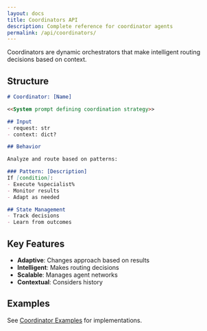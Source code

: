 ```yaml
---
layout: docs
title: Coordinators API
description: Complete reference for coordinator agents
permalink: /api/coordinators/
---
```


Coordinators are dynamic orchestrators that make intelligent routing decisions based on context.

## Structure

```markdown
# Coordinator: [Name]

<<System prompt defining coordination strategy>>

## Input
- request: str
- context: dict?

## Behavior

Analyze and route based on patterns:

### Pattern: [Description]
If [condition]:
- Execute %specialist%
- Monitor results
- Adapt as needed

## State Management
- Track decisions
- Learn from outcomes
```

## Key Features

- **Adaptive**: Changes approach based on results
- **Intelligent**: Makes routing decisions
- **Scalable**: Manages agent networks
- **Contextual**: Considers history

## Examples

See [Coordinator Examples](/examples/coordinators/) for implementations.